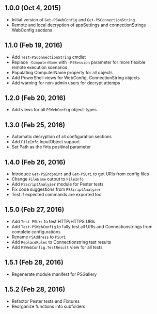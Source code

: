## 1.0.0 (Oct 4, 2015)
- Initial version of `Get-PSWebConfig` and `Get-PSConnectionString`
- Remote and local decryption of appSettings and connectionStrings WebConfig sections

## 1.1.0 (Feb 19, 2016)
- Add `Test-PSConnectionString` cmdlet
- Replace `-ComputerName` with `-PSSession` parameter for more flexible remote execution scenarios
- Populating ComputerName property for all objects
- Add PowerShell views for WebConfig, ConnectionString objects
- Add warning for non-admin users for decrypt attemps

## 1.2.0 (Feb 20, 2016)
- Add views for all `PSWebConfig` object-types

## 1.3.0 (Feb 25, 2016)
- Automatic decryption of all configuration sections
- Add `FileInfo` InputObject support
- Set Path as the firts positinal parameter

## 1.4.0 (Feb 26, 2016)
- Introduce `Get-PSEndpoint` and `Get-PSUri` to get URIs from config files
- Change `FileName` output to `FileInfo`
- Add `PSScriptAnalyzer` module for Pester tests
- Fix code suggestions from `PSScriptAnalyzer`
- Test if expected commands are exported too

## 1.5.0 (Feb 27, 2016)
- Add `Test-PSUri` to test HTTP/HTTPS URIs
- Add `Test-PSWebConfig` to fully test all URIs and Connectionstrings from complete configurations
- Rename `PSAddress` to `PSUri`
- Add `ReplaceRules` to Connectionstring test results
- Add `PSWebConfig.TestResult` view for all tests

## 1.5.1 (Feb 28, 2016)
- Regenerate module manifest for PSGallery

## 1.5.2 (Feb 28, 2016)
- Refactor Pester tests and Fixtures
- Reorganize functions into subfolders
